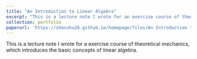 ```yaml
---
title: "An Introduction to Linear Algebra"
excerpt: "This is a lecture note I wrote for an exercise course of theoretical mechanics, which introduces the basic concepts of linear algebra."
collection: portfolio
paperurl: 'https://shenzhu28.github.io/homepage/files/An Introduction to Linear Algebra.pdf'
---
```


This is a lecture note I wrote for a exercise course of theoretical mechanics, which introduces the basic concepts of linear algebra.
